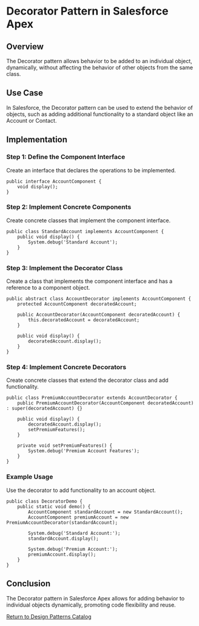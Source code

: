 
# Decorator Pattern in Salesforce Apex

## Overview
The Decorator pattern allows behavior to be added to an individual object, dynamically, without affecting the behavior of other objects from the same class.

## Use Case
In Salesforce, the Decorator pattern can be used to extend the behavior of objects, such as adding additional functionality to a standard object like an Account or Contact.

## Implementation

### Step 1: Define the Component Interface
Create an interface that declares the operations to be implemented.

```apex
public interface AccountComponent {
    void display();
}
```

### Step 2: Implement Concrete Components
Create concrete classes that implement the component interface.

```apex
public class StandardAccount implements AccountComponent {
    public void display() {
        System.debug('Standard Account');
    }
}
```

### Step 3: Implement the Decorator Class
Create a class that implements the component interface and has a reference to a component object.

```apex
public abstract class AccountDecorator implements AccountComponent {
    protected AccountComponent decoratedAccount;

    public AccountDecorator(AccountComponent decoratedAccount) {
        this.decoratedAccount = decoratedAccount;
    }

    public void display() {
        decoratedAccount.display();
    }
}
```

### Step 4: Implement Concrete Decorators
Create concrete classes that extend the decorator class and add functionality.

```apex
public class PremiumAccountDecorator extends AccountDecorator {
    public PremiumAccountDecorator(AccountComponent decoratedAccount) : super(decoratedAccount) {}

    public void display() {
        decoratedAccount.display();
        setPremiumFeatures();
    }

    private void setPremiumFeatures() {
        System.debug('Premium Account Features');
    }
}
```

### Example Usage
Use the decorator to add functionality to an account object.

```apex
public class DecoratorDemo {
    public static void demo() {
        AccountComponent standardAccount = new StandardAccount();
        AccountComponent premiumAccount = new PremiumAccountDecorator(standardAccount);

        System.debug('Standard Account:');
        standardAccount.display();

        System.debug('Premium Account:');
        premiumAccount.display();
    }
}
```

## Conclusion
The Decorator pattern in Salesforce Apex allows for adding behavior to individual objects dynamically, promoting code flexibility and reuse.

[Return to Design Patterns Catalog](../README.md)
